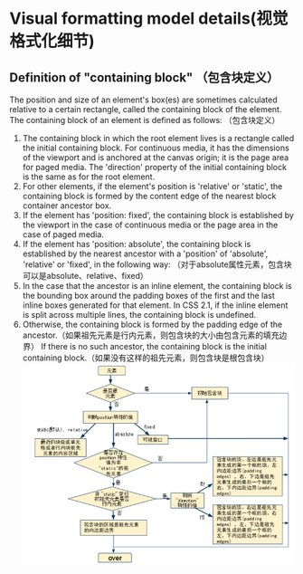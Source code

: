 # Visual formatting model details(视觉格式化细节)

## Definition of "containing block" （包含块定义）
The position and size of an element's box(es) are sometimes calculated relative to a certain rectangle, called the containing block of the element. The containing block of an element is defined as follows: （包含块定义）
1. The containing block in which the root element lives is a rectangle called the initial containing block. For continuous media, it has the dimensions of the viewport and is anchored at the canvas origin; it is the page area for paged media. The 'direction' property of the initial containing block is the same as for the root element.
2. For other elements, if the element's position is 'relative' or 'static', the containing block is formed by the content edge of the nearest block container ancestor box.
3. If the element has 'position: fixed', the containing block is established by the viewport in the case of continuous media or the page area in the case of paged media.
4. If the element has 'position: absolute', the containing block is established by the nearest ancestor with a 'position' of 'absolute', 'relative' or 'fixed', in the following way: （对于absolute属性元素，包含块可以是absolute、relative、fixed）
  1. In the case that the ancestor is an inline element, the containing block is the bounding box around the padding boxes of the first and the last inline boxes generated for that element. In CSS 2.1, if the inline element is split across multiple lines, the containing block is undefined.
  2. Otherwise, the containing block is formed by the padding edge of the ancestor.（如果祖先元素是行内元素，则包含块的大小由包含元素的填充边界）
  If there is no such ancestor, the containing block is the initial containing block.（如果没有这样的祖先元素，则包含块是根包含块）
  ![包含块](/img/containing.png)
